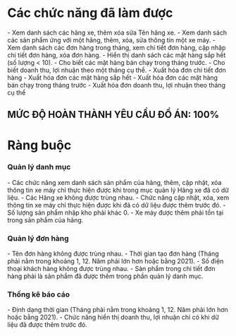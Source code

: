 <h1>Các chức năng đã làm được</h1>
- Xem danh sách các hãng xe, thêm xóa sửa Tên hãng xe.
- Xem danh sách các sản phẩm ứng với một hãng, thêm, xóa, sửa thông tin một xe máy.
- Xem danh sách các đơn hàng trong tháng, xem chi tiết đơn hàng, cập nhập chi tiết đơn hàng, xóa đơn hàng.
- Hiển thị danh sách các mặt hàng sắp hết (số lượng < 10).
- Cho biết các mặt hàng bán chạy trong tháng trước.
- Cho biết doanh thu, lợi nhuận theo một tháng cụ thể.
- Xuất hóa đơn chi tiết đơn hàng
- Xuất hóa đơn các mặt hàng sắp hết
- Xuất hóa đơn các mặt hàng bán chạy trong tháng trước
- Xuất hóa đơn doanh thu, lợi nhuận theo tháng cụ thể

<h2>MỨC ĐỘ HOÀN THÀNH YÊU CẦU ĐỒ ÁN: 100%</h2>

<h1>Ràng buộc</h1>
<h3>Quản lý danh mục</h3>
	- Các chức năng xem danh sách sản phẩm của hãng, thêm, cập nhật, xóa thông tin xe máy chỉ thực hiện được khi trong mục quản lý Hãng xe đã có dữ liệu.
	- Các Hãng xe không được trùng nhau.
	- Chức năng cập nhật, xóa, xem thông tin xe máy chỉ thực hiện được khi đã có dữ liệu được thêm trước đó.
	- Số lượng sản phẩm nhập kho phải khác 0.
	- Xe máy được thêm phải tồn tại trong sản phẩm của hãng.

<h3>Quản lý đơn hàng</h3>
	- Tên đơn hàng không được trùng nhau.
	- Thời gian tạo đơn hàng (Tháng phải nằm trong khoảng 1, 12. Năm phải lớn hơn hoặc bằng 2021).
	- Số điện thoại khách hàng không được trùng nhau.
	- Sản phẩm trong chi tiết đơn hàng phải là sản phẩm đã được thêm trong phần quản lý danh mục.

<h3>Thống kê báo cáo</h3>
	- Định dạng thời gian (Tháng phải nằm trong khoảng 1, 12. Năm phải lớn hơn hoặc bằng 2021).
	- Chức năng hiển thị doanh thu, lợi nhuận chỉ có khi dữ liệu đã được thêm trước đó.
